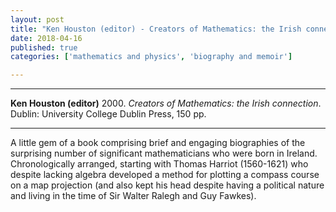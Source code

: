 ```yaml
---
layout: post
title: "Ken Houston (editor) - Creators of Mathematics: the Irish connection"
date: 2018-04-16
published: true
categories: ['mathematics and physics', 'biography and memoir']

---
```



***
<b>Ken Houston (editor)</b> 2000. _Creators of Mathematics: the Irish connection_. Dublin: University College Dublin Press, 150  pp.

***
<img align="right" src="http://t1.gstatic.com/images?q=tbn:ANd9GcR3FE_mkgol8vZPx1pNeE0uHAkIA1w_Qx6ZHm89UQnfR-1KKRvZ" alt="">   


A little gem of a book comprising brief and engaging biographies of the surprising number of significant mathematicians who were born in Ireland. Chronologically arranged, starting with Thomas Harriot (1560-1621) who despite lacking algebra developed a method for plotting a compass course on a map projection (and also kept his head despite having a political nature and living in the time of Sir Walter Ralegh and Guy Fawkes).    



